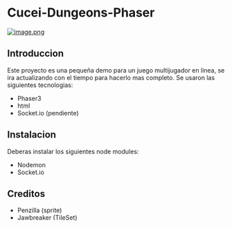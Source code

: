 # Cucei-Dungeons-Phaser

[![image.png](https://i.postimg.cc/SNvhJ5pg/image.png)](https://postimg.cc/nCB5W3rm)

## Introduccion
Este proyecto es una pequeña demo para un juego multijugador en linea, se ira actualizando con el tiempo para hacerlo mas completo.
Se usaron las siguientes tecnologias:
- Phaser3
- html
- Socket.io (pendiente)

## Instalacion

Deberas instalar los siguientes node modules:
- Nodemon
- Socket.io

## Creditos

- Penzilla (sprite)
- Jawbreaker (TileSet)

